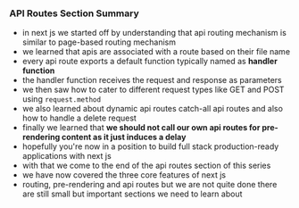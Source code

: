 ### API Routes Section Summary

- in next js we started off by understanding that api routing mechanism is similar to page-based routing mechanism
- we learned that apis are associated with a route based on their file name
- every api route exports a default function typically named as **handler function**
- the handler function receives the request and response as parameters
- we then saw how to cater to different request types like GET and POST using `request.method`
- we also learned about dynamic api routes catch-all api routes and also how to handle a delete request
- finally we learned that **we should not call our own api routes for pre-rendering content as it just induces a delay**
- hopefully you're now in a position to build full stack production-ready applications with next js
- with that we come to the end of the api routes section of this series
- we have now covered the three core features of next js
- routing, pre-rendering and api routes but we are not quite done there are still small but important sections we need to learn about
